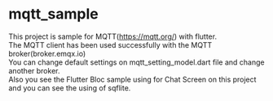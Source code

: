 # mqtt_sample
This project is sample for MQTT(https://mqtt.org/) with flutter.<br>
The MQTT client has been used successfully with the MQTT broker(broker.emqx.io)<br>
You can change default settings on mqtt_setting_model.dart file and  change another broker.<br>
Also you see the Flutter Bloc sample using for Chat Screen on this project and you can see the using of sqflite.




